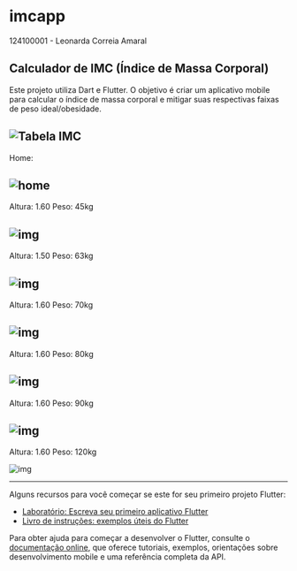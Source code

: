 # imcapp
124100001 - Leonarda Correia Amaral
## Calculador de IMC (Índice de Massa Corporal)
Este projeto utiliza Dart e Flutter. O objetivo é criar um aplicativo mobile  para calcular o índice de massa corporal e mitigar suas respectivas faixas de peso ideal/obesidade.

![Tabela IMC](https://github.com/le-amaral/imcapp/blob/main/imagens/tabela-imc.png)
-
Home:

![home](https://github.com/le-amaral/imcapp/blob/main/imagens/home.png)
-
Altura: 1.60 Peso: 45kg

![img](https://github.com/le-amaral/imcapp/blob/main/imagens/pesoabaixo.png)
-
Altura: 1.50 Peso: 63kg

![img](https://github.com/le-amaral/imcapp/blob/main/imagens/pesoideal.png)
-
Altura: 1.60 Peso: 70kg

![img](https://github.com/le-amaral/imcapp/blob/main/imagens/pesoacima.png)
-
Altura: 1.60 Peso: 80kg

![img](https://github.com/le-amaral/imcapp/blob/main/imagens/obesidadeI.png)
-
Altura: 1.60 Peso: 90kg

![img](https://github.com/le-amaral/imcapp/blob/main/imagens/obesidadeII.png)
-
Altura: 1.60 Peso: 120kg

![img](https://github.com/le-amaral/imcapp/blob/main/imagens/obesidadeIII.png)


---

Alguns recursos para você começar se este for seu primeiro projeto Flutter:

- [Laboratório: Escreva seu primeiro aplicativo Flutter](https://docs.flutter.dev/get-started/codelab)
- [Livro de instruções: exemplos úteis do Flutter](https://docs.flutter.dev/cookbook)

Para obter ajuda para começar a desenvolver o Flutter, consulte o
[documentação online](https://docs.flutter.dev/), que oferece tutoriais,
exemplos, orientações sobre desenvolvimento mobile e uma referência completa da API.
